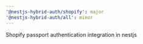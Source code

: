 ```yaml
---
'@nestjs-hybrid-auth/shopify': major
'@nestjs-hybrid-auth/all': minor
---
```


Shopify passport authentication integration in nestjs
